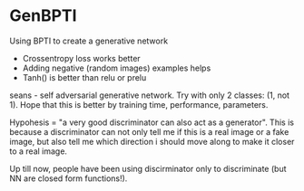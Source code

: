# GenBPTI
Using BPTI to create a generative network
- Crossentropy loss works better
- Adding negative (random images) examples helps
- Tanh() is better than relu or prelu

seans - self adversarial generative network. 
Try with only 2 classes: (1, not 1).
Hope that this is better by training time, performance, parameters.

Hypohesis = "a very good discriminator can also act as a generator". This is because a discriminator can not 
only tell me if this is a real image or a fake image, but also tell me which direction i should move along
to make it closer to a real image. 

Up till now, people have been using discirminator only to discriminate (but NN are closed form functions!).